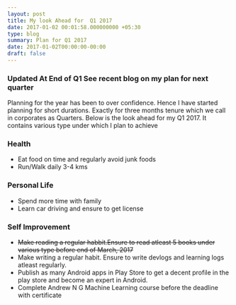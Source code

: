 ```yaml
---
layout: post
title: My look Ahead for  Q1 2017
date: 2017-01-02 00:01:58.000000000 +05:30
type: blog
summary: Plan for Q1 2017
date: 2017-01-02T00:00:00-00:00
draft: false
---
```



###  Updated At End of Q1 See recent blog on my plan for next quarter

Planning for the year has been to over confidence. Hence I have started planning for short durations. Exactly for three months tenure which we call in corporates as Quarters. Below is the look ahead for my Q1 2017. It contains various type under which I plan to achieve

### Health
* Eat food on time and regularly avoid junk foods
* Run/Walk daily 3-4 kms

### Personal Life
* Spend more time with family
* Learn car driving and ensure to get license

### Self Improvement
* ~~Make reading a regular habbit.Ensure to read atleast 5 books under various type before end of March, 2017~~
* Make writing a regular habit. Ensure to write devlogs and learning logs atleast regularly.
* Publish as many Android apps in Play Store to get a decent profile in the play store and become an expert in Android.
* Complete Andrew N G Machine Learning course before the deadline with certificate








